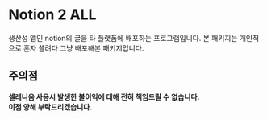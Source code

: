 # Notion 2 ALL

생산성 앱인 notion의 글을 타 플랫폼에 배포하는 프로그램입니다.
본 패키지는 개인적으로 혼자 쓸려다 그냥 배포해본 패키지입니다.

## 주의점
**셀레니움 사용시 발생한 불이익에 대해 전혀 책임드릴 수 없습니다.**  
**이점 양해 부탁드리겠습니다.**